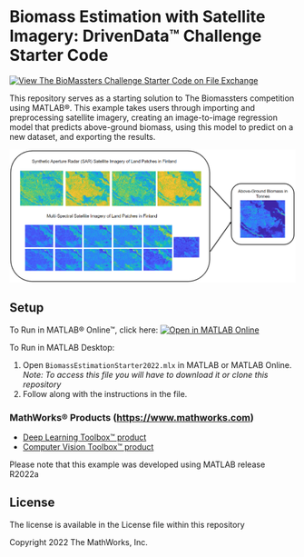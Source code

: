 # Biomass Estimation with Satellite Imagery: DrivenData&trade; Challenge Starter Code
<!-- This is the "Title of the contribution" that was approved during the Community Contribution Review Process --> 

[![View The BioMassters Challenge Starter Code on File Exchange](https://www.mathworks.com/matlabcentral/images/matlab-file-exchange.svg)](https://www.mathworks.com/matlabcentral/fileexchange/119963-the-biomassters-challenge-starter-code)
<!-- Add this icon to the README if this repo also appears on File Exchange via the "Connect to GitHub" feature --> 

This repository serves as a starting solution to The Biomassters competition using MATLAB&reg;. This example takes users through importing and preprocessing satellite imagery, creating an image-to-image regression model that predicts above-ground biomass, using this model to predict on a new dataset, and exporting the results. 

<!--- If your project includes a visualation or any images or an App please include a screenshot in this README --->

![image.png](./image.png)

<!--- Markdown supports the following HTML entities: © - &copy;  ® - &reg;  ™ - &trade;
More information about Trademarks can be found internally within the Checklist for Community Contributions and Supportfiles Confluence page--->

## Setup 
To Run in MATLAB&reg; Online&trade;, click here: 
[![Open in MATLAB Online](https://www.mathworks.com/images/responsive/global/open-in-matlab-online.svg)](https://matlab.mathworks.com/open/github/v1?repo=matlab-deep-learning/Biomass-Estimation-Starter-Code&file=BiomassEstimationStarter2022.mlx) 

To Run in MATLAB Desktop:
1. Open ``BiomassEstimationStarter2022.mlx`` in MATLAB or MATLAB Online. 
*Note: To access this file you will have to download it or clone this repository*
2. Follow along with the instructions in the file.

### MathWorks&reg; Products (https://www.mathworks.com)

- [Deep Learning Toolbox&trade; product](https://www.mathworks.com/products/deep-learning.html)
- [Computer Vision Toolbox&trade; product](https://www.mathworks.com/products/computer-vision.html)

Please note that this example was developed using MATLAB release R2022a

## License
<!--- Make sure you have a License.txt within your Repo --->
The license is available in the License file within this repository

Copyright 2022 The MathWorks, Inc.

<!--- Do not forget to the add the SECURITY.md to this repo --->
